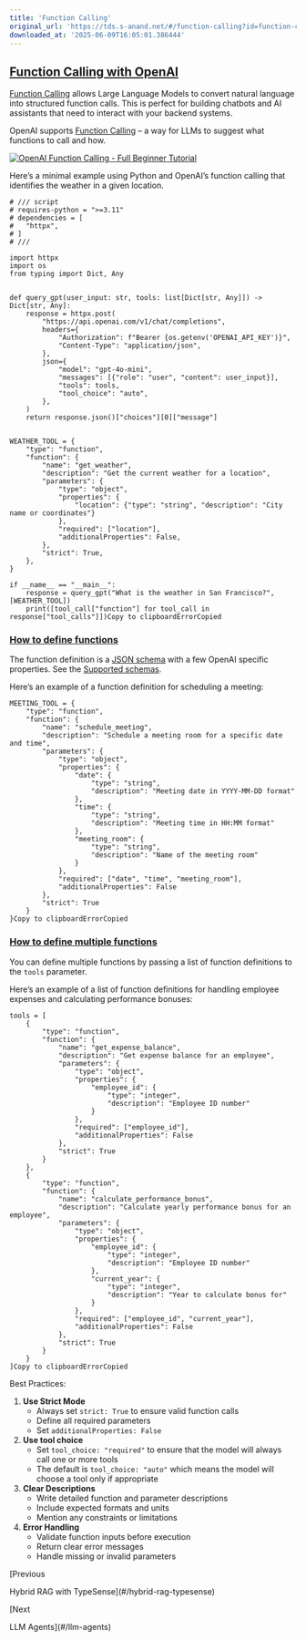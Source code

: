 ```yaml
---
title: 'Function Calling'
original_url: 'https://tds.s-anand.net/#/function-calling?id=function-calling-with-openai'
downloaded_at: '2025-06-09T16:05:01.386444'
---
```

[Function Calling with OpenAI](#/function-calling?id=function-calling-with-openai)
----------------------------------------------------------------------------------

[Function Calling](https://platform.openai.com/docs/guides/function-calling) allows Large Language Models to convert natural language into structured function calls. This is perfect for building chatbots and AI assistants that need to interact with your backend systems.

OpenAI supports [Function Calling](https://platform.openai.com/docs/guides/function-calling) – a way for LLMs to suggest what functions to call and how.

[![OpenAI Function Calling - Full Beginner Tutorial](https://i.ytimg.com/vi_webp/aqdWSYWC_LI/sddefault.webp)](https://youtu.be/aqdWSYWC_LI)

Here’s a minimal example using Python and OpenAI’s function calling that identifies the weather in a given location.

```
# /// script
# requires-python = ">=3.11"
# dependencies = [
#   "httpx",
# ]
# ///

import httpx
import os
from typing import Dict, Any


def query_gpt(user_input: str, tools: list[Dict[str, Any]]) -> Dict[str, Any]:
    response = httpx.post(
        "https://api.openai.com/v1/chat/completions",
        headers={
            "Authorization": f"Bearer {os.getenv('OPENAI_API_KEY')}",
            "Content-Type": "application/json",
        },
        json={
            "model": "gpt-4o-mini",
            "messages": [{"role": "user", "content": user_input}],
            "tools": tools,
            "tool_choice": "auto",
        },
    )
    return response.json()["choices"][0]["message"]


WEATHER_TOOL = {
    "type": "function",
    "function": {
        "name": "get_weather",
        "description": "Get the current weather for a location",
        "parameters": {
            "type": "object",
            "properties": {
                "location": {"type": "string", "description": "City name or coordinates"}
            },
            "required": ["location"],
            "additionalProperties": False,
        },
        "strict": True,
    },
}

if __name__ == "__main__":
    response = query_gpt("What is the weather in San Francisco?", [WEATHER_TOOL])
    print([tool_call["function"] for tool_call in response["tool_calls"]])Copy to clipboardErrorCopied
```

### [How to define functions](#/function-calling?id=how-to-define-functions)

The function definition is a [JSON schema](https://json-schema.org/) with a few OpenAI specific properties.
See the [Supported schemas](https://platform.openai.com/docs/guides/structured-outputs#supported-schemas).

Here’s an example of a function definition for scheduling a meeting:

```
MEETING_TOOL = {
    "type": "function",
    "function": {
        "name": "schedule_meeting",
        "description": "Schedule a meeting room for a specific date and time",
        "parameters": {
            "type": "object",
            "properties": {
                "date": {
                    "type": "string",
                    "description": "Meeting date in YYYY-MM-DD format"
                },
                "time": {
                    "type": "string",
                    "description": "Meeting time in HH:MM format"
                },
                "meeting_room": {
                    "type": "string",
                    "description": "Name of the meeting room"
                }
            },
            "required": ["date", "time", "meeting_room"],
            "additionalProperties": False
        },
        "strict": True
    }
}Copy to clipboardErrorCopied
```

### [How to define multiple functions](#/function-calling?id=how-to-define-multiple-functions)

You can define multiple functions by passing a list of function definitions to the `tools` parameter.

Here’s an example of a list of function definitions for handling employee expenses and calculating performance bonuses:

```
tools = [
    {
        "type": "function",
        "function": {
            "name": "get_expense_balance",
            "description": "Get expense balance for an employee",
            "parameters": {
                "type": "object",
                "properties": {
                    "employee_id": {
                        "type": "integer",
                        "description": "Employee ID number"
                    }
                },
                "required": ["employee_id"],
                "additionalProperties": False
            },
            "strict": True
        }
    },
    {
        "type": "function",
        "function": {
            "name": "calculate_performance_bonus",
            "description": "Calculate yearly performance bonus for an employee",
            "parameters": {
                "type": "object",
                "properties": {
                    "employee_id": {
                        "type": "integer",
                        "description": "Employee ID number"
                    },
                    "current_year": {
                        "type": "integer",
                        "description": "Year to calculate bonus for"
                    }
                },
                "required": ["employee_id", "current_year"],
                "additionalProperties": False
            },
            "strict": True
        }
    }
]Copy to clipboardErrorCopied
```

Best Practices:

1. **Use Strict Mode**
   * Always set `strict: True` to ensure valid function calls
   * Define all required parameters
   * Set `additionalProperties: False`
2. **Use tool choice**
   * Set `tool_choice: "required"` to ensure that the model will always call one or more tools
   * The default is `tool_choice: "auto"` which means the model will choose a tool only if appropriate
3. **Clear Descriptions**
   * Write detailed function and parameter descriptions
   * Include expected formats and units
   * Mention any constraints or limitations
4. **Error Handling**
   * Validate function inputs before execution
   * Return clear error messages
   * Handle missing or invalid parameters

[Previous

Hybrid RAG with TypeSense](#/hybrid-rag-typesense)

[Next

LLM Agents](#/llm-agents)